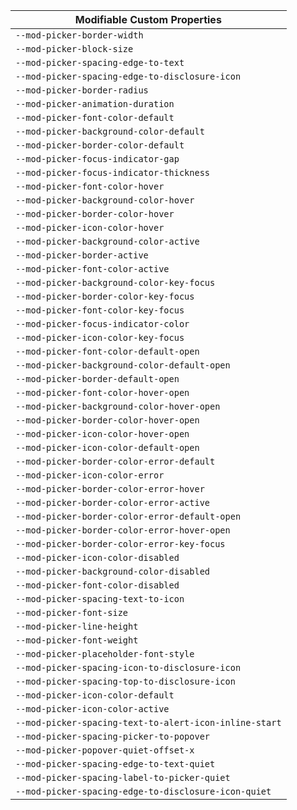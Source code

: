 | Modifiable Custom Properties |
| --- |
|`--mod-picker-border-width`|
|`--mod-picker-block-size`|
|`--mod-picker-spacing-edge-to-text`|
|`--mod-picker-spacing-edge-to-disclosure-icon`|
|`--mod-picker-border-radius`|
|`--mod-picker-animation-duration`|
|`--mod-picker-font-color-default`|
|`--mod-picker-background-color-default`|
|`--mod-picker-border-color-default`|
|`--mod-picker-focus-indicator-gap`|
|`--mod-picker-focus-indicator-thickness`|
|`--mod-picker-font-color-hover`|
|`--mod-picker-background-color-hover`|
|`--mod-picker-border-color-hover`|
|`--mod-picker-icon-color-hover`|
|`--mod-picker-background-color-active`|
|`--mod-picker-border-active`|
|`--mod-picker-font-color-active`|
|`--mod-picker-background-color-key-focus`|
|`--mod-picker-border-color-key-focus`|
|`--mod-picker-font-color-key-focus`|
|`--mod-picker-focus-indicator-color`|
|`--mod-picker-icon-color-key-focus`|
|`--mod-picker-font-color-default-open`|
|`--mod-picker-background-color-default-open`|
|`--mod-picker-border-default-open`|
|`--mod-picker-font-color-hover-open`|
|`--mod-picker-background-color-hover-open`|
|`--mod-picker-border-color-hover-open`|
|`--mod-picker-icon-color-hover-open`|
|`--mod-picker-icon-color-default-open`|
|`--mod-picker-border-color-error-default`|
|`--mod-picker-icon-color-error`|
|`--mod-picker-border-color-error-hover`|
|`--mod-picker-border-color-error-active`|
|`--mod-picker-border-color-error-default-open`|
|`--mod-picker-border-color-error-hover-open`|
|`--mod-picker-border-color-error-key-focus`|
|`--mod-picker-icon-color-disabled`|
|`--mod-picker-background-color-disabled`|
|`--mod-picker-font-color-disabled`|
|`--mod-picker-spacing-text-to-icon`|
|`--mod-picker-font-size`|
|`--mod-picker-line-height`|
|`--mod-picker-font-weight`|
|`--mod-picker-placeholder-font-style`|
|`--mod-picker-spacing-icon-to-disclosure-icon`|
|`--mod-picker-spacing-top-to-disclosure-icon`|
|`--mod-picker-icon-color-default`|
|`--mod-picker-icon-color-active`|
|`--mod-picker-spacing-text-to-alert-icon-inline-start`|
|`--mod-picker-spacing-picker-to-popover`|
|`--mod-picker-popover-quiet-offset-x`|
|`--mod-picker-spacing-edge-to-text-quiet`|
|`--mod-picker-spacing-label-to-picker-quiet`|
|`--mod-picker-spacing-edge-to-disclosure-icon-quiet`|